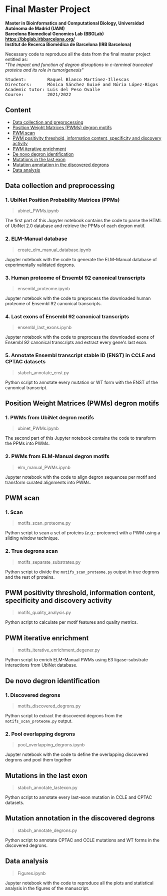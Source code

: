 # Final Master Project

**Master in Bioinformatics and Computational Biology, Universidad Autónoma de Madrid (UAM)**\
**Barcelona Biomedical Genomics Lab (BBGLab) https://bbglab.irbbarcelona.org/** \
**Institut de Recerca Biomèdica de Barcelona (IRB Barcelona)**

Necessary code to reproduce all the data from the final master project entitled as:\
*"The impact and function of degron disruptions in c-terminal truncated proteins and its role in tumorigenesis"*
<pre>
Student:        Raquel Blanco Martínez-Illescas
Directors:      Mònica Sánchez Guixé and Núria López-Bigas
Academic tutor: Luis del Peso Ovalle
Course:         2021/2022
</pre>

## Content

* [Data collection and preprocessing](#data-collection-and-preprocessing)
* [Position Weight Matrices (PWMs) degron motifs](#position-weight-matrices-pwms-degron-motifs)
* [PWM scan](#pwm-scan)
* [PWM positivity threshold, information content, specificity and discovery activity](#pwm-positivity-threshold-information-content-specificity-and-discovery-activity)
* [PWM iterative enrichment](#pwm-iterative-enrichment)
* [De novo degron identification](#de-novo-degron-identification)
* [Mutations in the last exon](#mutations-in-the-last-exon)
* [Mutation annotation in the discovered degrons](#mutation-annotation-in-the-discovered-degrons)
* [Data analysis](#data-analysis)

## Data collection and preprocessing

### 1. UbiNet Position Probability Matrices (PPMs)
>ubinet_PWMs.ipynb

The first part of this Jupyter notebook contains the code to parse the HTML of UbiNet 2.0 database and retrieve the PPMs of each degron motif.

### 2. ELM-Manual database
>create_elm_manual_database.ipynb

Jupyter notebook with the code to generate the ELM-Manual database of experimentally validated degrons.

### 3. Human proteome of Ensembl 92 canonical transcripts
>ensembl_proteome.ipynb

Jupyter notebook with the code to preprocess the downloaded human proteome of Ensembl 92 canonical transcripts.

### 4. Last exons of Ensembl 92 canonical transcripts
>ensembl_last_exons.ipynb

Jupyter notebook with the code to preprocess the downloaded exons of Ensembl 92 canonical transcripts and extract every gene's last exon.

### 5. Annotate Ensembl transcript stable ID (ENST) in CCLE and CPTAC datasets
>stabch_annotate_enst.py

Python script to annotate every mutation or WT form with the ENST of the canonical transcript.

## Position Weight Matrices (PWMs) degron motifs

### 1. PWMs from UbiNet degron motifs
>ubinet_PWMs.ipynb

The second part of this Jupyter notebook contains the code to transform the PPMs into PWMs.

### 2. PWMs from ELM-Manual degron motifs
>elm_manual_PWMs.ipynb

Jupyter notebook with the code to align degron sequences per motif and transform curated alignments into PWMs.

## PWM scan

### 1. Scan
>motifs_scan_proteome.py

Python script to scan a set of proteins (*e.g.*: proteome) with a PWM using a sliding window technique.

### 2. True degrons scan
>motifs_separate_substrates.py

Python script to divide the `motifs_scan_proteome.py` output in true degrons and the rest of proteins.

## PWM positivity threshold, information content, specificity and discovery activity
>motifs_quality_analysis.py

Python script to calculate per motif features and quality metrics.  

## PWM iterative enrichment
>motifs_iterative_enrichment_degener.py

Python script to enrich ELM-Manual PWMs using E3 ligase-substrate interactions from UbiNet database.

## De novo degron identification

### 1. Discovered degrons
>motifs_discovered_degrons.py

Python script to extract the discovered degrons from the `motifs_scan_proteome.py` output. 

### 2. Pool overlapping degrons
>pool_overlapping_degrons.ipynb

Jupyter notebook with the code to define the overlapping discovered degrons and pool them together

## Mutations in the last exon
>stabch_annotate_lastexon.py

Python script to annotate every last-exon mutation in CCLE and CPTAC datasets.

## Mutation annotation in the discovered degrons
>stabch_annotate_degrons.py

Python script to annotate CPTAC and CCLE mutations and WT forms in the discovered degrons. 

## Data analysis
>Figures.ipynb

Jupyter notebook with the code to reproduce all the plots and statistical analysis in the figures of the manuscript. 
